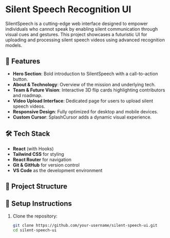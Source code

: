 # Silent Speech Recognition UI

SilentSpeech is a cutting-edge web interface designed to empower individuals who cannot speak by enabling silent communication through visual cues and gestures. This project showcases a futuristic UI for uploading and processing silent speech videos using advanced recognition models.

## 🚀 Features

- **Hero Section**: Bold introduction to SilentSpeech with a call-to-action button.
- **About & Technology**: Overview of the mission and underlying tech.
- **Team & Future Vision**: Interactive 3D flip cards highlighting contributors and roadmap.
- **Video Upload Interface**: Dedicated page for users to upload silent speech videos.
- **Responsive Design**: Fully optimized for desktop and mobile devices.
- **Custom Cursor**: SplashCursor adds a dynamic visual experience.

## 🛠 Tech Stack

- **React** (with Hooks)
- **Tailwind CSS** for styling
- **React Router** for navigation
- **Git & GitHub** for version control
- **VS Code** as the development environment

## 📁 Project Structure


## 🔧 Setup Instructions

1. Clone the repository:
   ```bash
   git clone https://github.com/your-username/silent-speech-ui.git
   cd silent-speech-ui